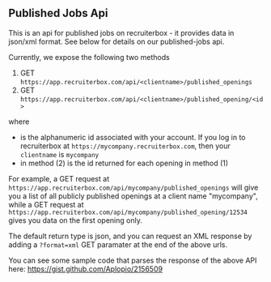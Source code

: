 ## Published Jobs Api


This is an api for published jobs on recruiterbox - it provides data in json/xml format. See below for details on our published-jobs api. 

Currently, we expose the following two methods

1. GET ```https://app.recruiterbox.com/api/<clientname>/published_openings```
2. GET ```https://app.recruiterbox.com/api/<clientname>/published_opening/<id>```

where 
- <clientname> is the alphanumeric id associated with your account. If you log in to recruiterbox at ```https://mycompany.recruiterbox.com```, then your ```clientname``` is ```mycompany```
- <id> in method (2) is the id returned for each opening in method (1)

For example, a GET request at ```https://app.recruiterbox.com/api/mycompany/published_openings``` will give you a list of all publicly published openings at a client name "mycompany", while a GET request at ```https://app.recruiterbox.com/api/mycompany/published_opening/12534``` gives you data on the first opening only.

The default return type is json, and you can request an XML response by adding a ```?format=xml``` GET paramater at the end of the above urls.


You can see some sample code that parses the response of the above API here: https://gist.github.com/Aplopio/2156509
